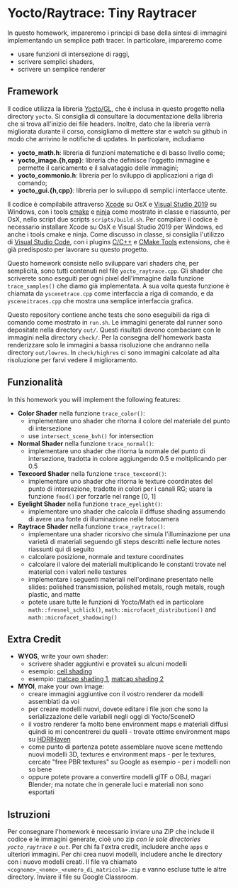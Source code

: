 # Yocto/Raytrace: Tiny Raytracer

In questo homework, impareremo i principi di base della sintesi di immagini 
implementando un semplice path tracer. In particolare, impareremo come

- usare funzioni di intersezione di raggi,
- scrivere semplici shaders,
- scrivere un semplice renderer

## Framework

Il codice utilizza la libreria [Yocto/GL](https://github.com/xelatihy/yocto-gl),
che è inclusa in questo progetto nella directory `yocto`. 
Si consiglia di consultare la documentazione della libreria che si trova 
all'inizio dei file headers. Inoltre, dato che la libreria verrà migliorata 
durante il corso, consigliamo di mettere star e watch su github in modo che 
arrivino le notifiche di updates. In particolare, includiamo

- **yocto_math.h**: libreria di funzioni matematiche e di basso livello come;
- **yocto_image.{h,cpp}**: libreria che definisce l'oggetto immagine e permette 
  il caricamento e il salvataggio delle immagini;
- **yocto_commonio.h**: libreria per lo sviluppo di applicazioni a riga di comando;
- **yocto_gui.{h,cpp}**: libreria per lo sviluppo di semplici interfacce 
  utente.

Il codice è compilabile attraverso [Xcode](https://apps.apple.com/it/app/xcode/id497799835?mt=12)
su OsX e [Visual Studio 2019](https://visualstudio.microsoft.com/it/vs/) su Windows, 
con i tools [cmake](www.cmake.org) e [ninja](https://ninja-build.org) 
come mostrato in classe e riassunto, per OsX, 
nello script due scripts `scripts/build.sh`.
Per compilare il codice è necessario installare Xcode su OsX e 
Visual Studio 2019 per Windows, ed anche i tools cmake e ninja.
Come discusso in classe, si consiglia l'utilizzo di 
[Visual Studio Code](https://code.visualstudio.com), con i plugins 
[C/C++](https://marketplace.visualstudio.com/items?itemName=ms-vscode.cpptools) e
[CMake Tools](https://marketplace.visualstudio.com/items?itemName=ms-vscode.cmake-tools) 
extensions, che è già predisposto per lavorare su questo progetto.

Questo homework consiste nello sviluppare vari shaders che, per semplicità,
sono tutti contenuti nel file `yocto_raytrace.cpp`. Gli shader che scriverete
sono eseguiti per ogni pixel dell'immagine dalla funzione `trace_samples()`
che diamo già implementata. A sua volta questa funzione è chiamata da 
`yscenetrace.cpp` come interfaccia a riga di comando, e da `ysceneitraces.cpp` 
che mostra una semplice interfaccia grafica.

Questo repository contiene anche tests che sono eseguibili da riga di comando 
come mostrato in `run.sh`. Le immagini generate dal runner sono depositate 
nella directory `out/`. Questi risultati devono combaciare con le immagini nella 
directory `check/`. Per la consegna dell'homework basta renderizzare solo le
immagini a bassa risoluzione che andranno nella directory `out/lowres`.
In `check/highres` ci sono immagini calcolate ad alta risoluzione per farvi
vedere il miglioramento. 

## Funzionalità

In this homework you will implement the following features:

- **Color Shader** nella funzione `trace_color()`:
    - implementare uno shader che ritorna il colore del materiale del punto di intersezione
    - use `intersect_scene_bvh()` for intersection
- **Normal Shader** nella funzione `trace_normal()`:
    - implementare uno shader che ritorna la normale del punto di intersezione,
      tradotta in colore aggiungendo 0.5 e moltiplicando per 0.5
- **Texcoord Shader** nella funzione `trace_texcoord()`:
    - implementare uno shader che ritorna le texture coordinates del punto di intersezione,
      tradotte in colori per i canali RG; usare la funzione `fmod()` per forzarle 
      nel range [0, 1]
- **Eyelight Shader** nella funzione `trace_eyelight()`:
    - implementare uno shader che calcola il diffuse shading assumendo di avere 
      una fonte di illuminazione nelle fotocamera
- **Raytrace Shader** nella funzione `trace_raytrace()`:
    - implementare una shader ricorsivo che simula l'illuminazione per una varietà 
      di materiali seguendo gli steps descritti nelle lecture notes riassunti qui
      di seguito
    - calcolare posizione, normale and texture coordinates
    - calcolare il valore dei materiali multiplicando le constanti trovate 
      nel material con i valori nelle textures
    - implementare i seguenti materiali nell'ordinane presentato nelle slides: 
      polished transmission, polished metals, rough metals, rough plastic, and matte
    - potete usare tutte le funzioni di Yocto/Math ed in particolare `math::fresnel_schlick()`,
      `math::microfacet_distribution()` and `math::microfacet_shadowing()` 

## Extra Credit

- **WYOS**, write your own shader:
    - scrivere shader aggiuntivi e provateli su alcuni modelli
    - esempio: [cell shading](https://roystan.net/articles/toon-shader.html)
    - esempio: [matcap shading 1](http://viclw17.github.io/2016/05/01/MatCap-Shader-Showcase/), 
               [matcap shading 2](https://github.com/hughsk/matcap)
- **MYOI**, make your own image: 
    - creare immagini aggiuntive con il vostro renderer da modelli assemblati da voi
    - per creare modelli nuovi, dovete editare i file json che sono la serializzazione
      delle variabili negli oggi di Yocto/SceneIO
    - il vostro renderer fa molto bene environment maps e materiali diffusi 
      quindi io mi concentrerei du quelli
          - trovate ottime environment maps su [HDRIHaven](https://hdrihaven.com)
    - come punto di partenza potete assemblare nuove scene mettendo nuovi 
      modelli 3D, textures e environment maps
          - per le textures, cercate "free PBR textures" su Google as esempio
          - per i modelli non so bene
    - oppure potete provare a convertire modelli glTF o OBJ, magari Blender; 
      ma notate che in generale luci e materiali non sono esportati 

## Istruzioni

Per consegnare l'homework è necessario inviare una ZIP che include il codice e 
le immagini generate, cioè uno zip _con le sole directories `yocto_raytrace` e `out`_.
Per chi fa l'extra credit, includere anche `apps` e ulteriori immagini.
Per chi crea nuovi modelli, includere anche le directory con i nuovo modelli creati.
Il file va chiamato `<cognome>_<nome>_<numero_di_matricola>.zip` 
e vanno escluse tutte le altre directory. Inviare il file su Google Classroom.
